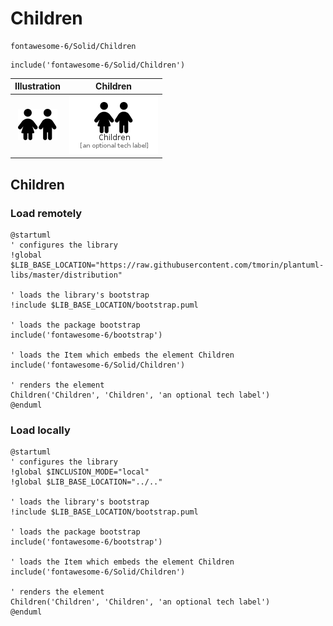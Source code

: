 # Children


```text
fontawesome-6/Solid/Children
```

```text
include('fontawesome-6/Solid/Children')
```



| Illustration | Children |
| :---: | :---: |
| ![illustration for Illustration](../../fontawesome-6/Solid/Children.png) | ![illustration for Children](../../fontawesome-6/Solid/Children.Local.png) |




## Children

### Load remotely
```plantuml
@startuml
' configures the library
!global $LIB_BASE_LOCATION="https://raw.githubusercontent.com/tmorin/plantuml-libs/master/distribution"

' loads the library's bootstrap
!include $LIB_BASE_LOCATION/bootstrap.puml

' loads the package bootstrap
include('fontawesome-6/bootstrap')

' loads the Item which embeds the element Children
include('fontawesome-6/Solid/Children')

' renders the element
Children('Children', 'Children', 'an optional tech label')
@enduml
```

### Load locally
```plantuml
@startuml
' configures the library
!global $INCLUSION_MODE="local"
!global $LIB_BASE_LOCATION="../.."

' loads the library's bootstrap
!include $LIB_BASE_LOCATION/bootstrap.puml

' loads the package bootstrap
include('fontawesome-6/bootstrap')

' loads the Item which embeds the element Children
include('fontawesome-6/Solid/Children')

' renders the element
Children('Children', 'Children', 'an optional tech label')
@enduml
```

